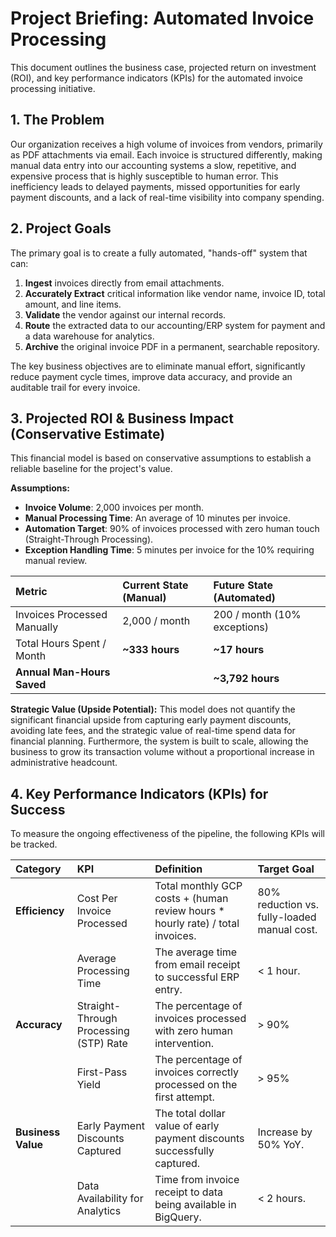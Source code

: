 # Project Briefing: Automated Invoice Processing

This document outlines the business case, projected return on investment (ROI), and key performance indicators (KPIs) for the automated invoice processing initiative.

## 1. The Problem

Our organization receives a high volume of invoices from vendors, primarily as PDF attachments via email. Each invoice is structured differently, making manual data entry into our accounting systems a slow, repetitive, and expensive process that is highly susceptible to human error. This inefficiency leads to delayed payments, missed opportunities for early payment discounts, and a lack of real-time visibility into company spending.

## 2. Project Goals

The primary goal is to create a fully automated, "hands-off" system that can:

1.  **Ingest** invoices directly from email attachments.
2.  **Accurately Extract** critical information like vendor name, invoice ID, total amount, and line items.
3.  **Validate** the vendor against our internal records.
4.  **Route** the extracted data to our accounting/ERP system for payment and a data warehouse for analytics.
5.  **Archive** the original invoice PDF in a permanent, searchable repository.

The key business objectives are to eliminate manual effort, significantly reduce payment cycle times, improve data accuracy, and provide an auditable trail for every invoice.

## 3. Projected ROI & Business Impact (Conservative Estimate)

This financial model is based on conservative assumptions to establish a reliable baseline for the project's value.

**Assumptions:**

* **Invoice Volume**: 2,000 invoices per month.
* **Manual Processing Time**: An average of 10 minutes per invoice.
* **Automation Target**: 90% of invoices processed with zero human touch (Straight-Through Processing).
* **Exception Handling Time**: 5 minutes per invoice for the 10% requiring manual review.

| Metric                      | Current State (Manual)      | Future State (Automated)          |
| :-------------------------- | :-------------------------- | :-------------------------------- |
| Invoices Processed Manually | 2,000 / month               | 200 / month (10% exceptions)      |
| Total Hours Spent / Month   | **~333 hours** | **~17 hours** |
| **Annual Man-Hours Saved** |                             | **~3,792 hours** |

**Strategic Value (Upside Potential):**
This model does not quantify the significant financial upside from capturing early payment discounts, avoiding late fees, and the strategic value of real-time spend data for financial planning. Furthermore, the system is built to scale, allowing the business to grow its transaction volume without a proportional increase in administrative headcount.

## 4. Key Performance Indicators (KPIs) for Success

To measure the ongoing effectiveness of the pipeline, the following KPIs will be tracked.

| Category         | KPI                               | Definition                                                                    | Target Goal                                 |
| :--------------- | :-------------------------------- | :---------------------------------------------------------------------------- | :------------------------------------------ |
| **Efficiency** | Cost Per Invoice Processed        | Total monthly GCP costs + (human review hours * hourly rate) / total invoices. | 80% reduction vs. fully-loaded manual cost. |
|                  | Average Processing Time           | The average time from email receipt to successful ERP entry.                  | < 1 hour.                                   |
| **Accuracy** | Straight-Through Processing (STP) Rate | The percentage of invoices processed with zero human intervention.            | > 90%                                       |
|                  | First-Pass Yield                  | The percentage of invoices correctly processed on the first attempt.          | > 95%                                       |
| **Business Value** | Early Payment Discounts Captured  | The total dollar value of early payment discounts successfully captured.      | Increase by 50% YoY.                        |
|                  | Data Availability for Analytics   | Time from invoice receipt to data being available in BigQuery.                | < 2 hours.                                  |
